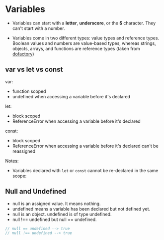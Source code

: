 # Variables

- Variables can start with a **letter**, **underscore**, or the **\$** character. They can't start with a number.

- Variables come in two different types: value types and reference types. Boolean values and numbers are value-based types, whereas strings, objects, arrays, and functions are reference types (taken from [dofactory](https://www.dofactory.com/tutorial/javascript-builtin-types))

## var vs let vs const

var:

- function scoped
- undefined when accessing a variable before it's declared

let:

- block scoped
- ReferenceError when accessing a variable before it's declared

const:

- block scoped
- ReferenceError when accessing a variable before it's declared
  can't be reassigned

Notes:

- Variables declared with `let` or `const` cannot be re-declared in the same scope:

## Null and Undefined

- null is an assigned value. It means nothing.
- undefined means a variable has been declared but not defined yet.
- null is an object. undefined is of type undefined.
- null !== undefined but null == undefined.

```javascript
// null == undefined --> true
// null !== undefined --> true
```
